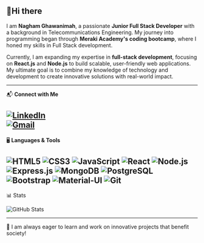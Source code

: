 👋**Hi there**
---
I am **Nagham Ghawanimah**, a passionate **Junior Full Stack Developer** with a background in Telecommunications Engineering. My journey into programming began through **Meraki Academy's coding bootcamp**, where I honed my skills in Full Stack development.

Currently, I am expanding my expertise in **full-stack development**, focusing on **React.js** and **Node.js** to build scalable, user-friendly web applications. My ultimate goal is to combine my knowledge of technology and development to create innovative solutions with real-world impact.

---

📬 **Connect with Me**

[![LinkedIn](https://img.shields.io/badge/LinkedIn-0077B5?style=for-the-badge&logo=linkedin&logoColor=white)](https://www.linkedin.com/in/naghamghawanmeh/)  
[![Gmail](https://img.shields.io/badge/Gmail-D14836?style=for-the-badge&logo=gmail&logoColor=white)](mailto:ghawanmehnagham@gmail.com)
---

🖥️ **Languages & Tools**

![HTML5](https://img.icons8.com/?size=100&id=20909&format=png&color=000000)
![CSS3](https://img.icons8.com/?size=100&id=21278&format=png&color=000000)
![JavaScript](https://github.com/user-attachments/assets/0d775bb9-eef1-4f51-9234-53988288c949)
![React](https://img.icons8.com/?size=100&id=asWSSTBrDlTW&format=png&color=000000)
![Node.js](https://img.icons8.com/?size=100&id=hsPbhkOH4FMe&format=png&color=000000)
![Express.js](https://img.icons8.com/?size=100&id=SDVmtZ6VBGXt&format=png&color=000000)
![MongoDB](https://img.icons8.com/?size=100&id=bosfpvRzNOG8&format=png&color=000000)
![PostgreSQL](https://img.icons8.com/?size=100&id=36440&format=png&color=000000)
![Bootstrap](https://img.icons8.com/?size=100&id=OODqBWCdRF8o&format=png&color=000000)
![Material-UI](https://img.icons8.com/?size=100&id=gFw7X5Tbl3ss&format=png&color=000000)
![Git](https://img.icons8.com/?size=100&id=20906&format=png&color=000000)
---

📊  Stats

![GitHub Stats](https://github-readme-stats.vercel.app/api?username=NaghamGhawanmeh&show_icons=true&theme=tokyonight)

---
🚀 I am always eager to learn and work on innovative projects that benefit society!
